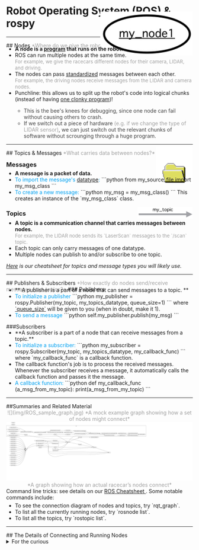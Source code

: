# Robot Operating System (ROS) & rospy

<hr/>
## Nodes
<font color=#A0A0A0> *Where do we give the robot its behavior?* </font>

<div align="right" style="margin-top:-100px;">
<img src="img/example_node.jpg" width=250px/>
</div>

<ul style="margin-top:-30px;">
<li> <b>A node is a <a href=# data-toggle="tooltip" title="by default in C++ or with rospy, in Python">program</a> that runs on the robot.</b> </li>
<li> ROS can run multiple nodes at the same time.<br>
<font color=#A0A0A0 size="2">For example, we give the racecars different nodes for their camera, LIDAR, and driving.</font></li>
<li> The nodes can pass <span class="container"> <a href="#" data-toggle="tooltip" title="a node expressed in C++ and a node expressed in Python can send/receive messages between each other">standardized</a> </span>messages between each other.<br>
<font color=#A0A0A0 size="2"> For example, the driving nodes receive messages from the LIDAR and camera nodes. </font></li>
<li> Punchline: this allows us to split up the robot's code into logical chunks (instead of having <a href=https://github.mit.edu/2019-BWSI/Writeups/blob/master/ROS/clonkerStateMachine.py title="some of your TA’s old state machine">one clonky program</a>)!  
<font color=#404040>
	<ul>
	<li> This is the bee's knees for debugging, since one node can fail without causing others to crash.</li>
	<li> If we switch out a piece of hardware <font color=#A0A0A0>(e.g. if we change the type of LIDAR sensor)</font>, we can just switch out the relevant chunks of software without scrounging through a huge program.</li>
	</ul>
</li>
</font>
</ul>
<hr/>
## Topics & Messages
<font color=#A0A0A0> *What carries data between nodes?* </font>
  
<div style="margin-top:-10px;"> <h3>Messages</h3></div>

<div align="right" style="margin-top:-75px;">
<img src="img/XP_file_packet.gif" width=100px/>
</div>

<ul style="margin-top:-40px;">
<li><b>A message is a packet of data.</b></li>
<li><font color=#00A0F0>To import the message's <a href="#" data-toggle="tooltip" title="You may know of datatypes like String and int, but a class can also work as a custom data type.">datatype</a>:</font>
```python	
from my_source_file import my_msg_class
```
<li><font color=#00A0F0>To create a new message:</font>
```python
my_msg = my_msg_class()
```
  This creates an instance of the `my_msg_class` class.</li>
</ul>

<h3>Topics

</h3><div align="right" style="margin-top:-45px;">
<img src="img/example_topic.jpg" width=150px/>
</div>

<ul style="margin-top:0px;">
<li><b>A topic is a communication channel that carries messages between nodes.</b><br>
<font color=#A0A0A0 size="2"> For example, the LIDAR node sends its `LaserScan` messages to the `/scan` topic.</font></li>
<li>Each topic can only carry messages of one datatype.</li>
<li>Multiple nodes can publish to and/or subscribe to one topic.</li>
</ul>
   
*<a href="https://github.mit.edu/2019-BWSI/Writeups/blob/master/ros-topic-message-cheatsheet.md">Here</a> is our cheatsheet for topics and message types you will likely use.*


<hr/>
## Publishers & Subscribers 
<font color=#A0A0A0> *How exactly do nodes send/receive messages from topics?*</font>
### Publishers
<ul style="margin-top:-15px;">
<li>** A publisher is a part of a node that can send messages to a topic. **</li>
<li><font color=#00A0F0>To initialize a publisher</font>
```python
my_publisher = rospy.Publisher(my_topic, my_topics_datatype, queue_size=1)
```
where <a href="#" data-toggle="tooltip" title="it refers to how many messages the topic will hold if the topic's subscriber(s) is/are is not receiving the messages as fast as they are published">`queue_size`</a> will be given to you (when in doubt, make it 1).</li>
<li><font color=#00A0F0> To send a message</font>
```python
self.my_publisher.publish(my_msg)
```
</li>
</ul>

###Subscribers
<ul style="margin-top:-15px;">
<li>**A subscriber is a part of a node that can receive messages from a topic.**</li>
<li><font color=#00A0F0> To initialize a subscriber:</font>
```python
my_subscriber = rospy.Subscriber(my_topic, my_topics_datatype, my_callback_func)
```
where `my_callback_func` is a callback function.
</li>

<li>The callback function's job is to process the received messages. Whenever the subscriber receives a message, it automatically calls the callback function and passes it the message.</li>
<li><font color=#00A0F0> A callback function: </font>
```python
def my_callback_func (a_msg_from_my_topic):
  print(a_msg_from_my_topic)
```
</li>
</ul>
<hr/>
##Summaries and Related Material
<center><font color=#A0A0A0>
![](img/ROS_sample_graph.jpg)  
*A mock example graph showing how a set of nodes might connect*  
<img src="img/rosgraph_grand_operating.svg"/>
*A graph showing how an actual racecar’s nodes connect*
</font></center>  
Command line tricks: see details on our <a href="https://github.mit.edu/2019-BWSI/Writeups/blob/master/ros-cheatsheet.md"> ROS Cheatsheet </a>. Some notable commands include:
<ul style="margin-top:5px;">
<li>To see the connection diagram of nodes and topics, try `rqt_graph`.</li>
<li>To list all the currently running nodes, try `rosnode list`.</li>
<li>To list all the topics, try `rostopic list`.</li>
</ul>

<hr/>
## The Details of Connecting and Running Nodes
<details> <summary>For the curious</summary><br>
*NOTE: You will not need to know this program your cars (no really; the TA’s were not even aware of this when we first worked on the cars), but it is kinda cool.*

<div style="margin-top:40px;"><h3>Connecting Nodes</h3></div>
<font color=#A0A0A0> *The topics connect the nodes… But who builds the topics?* </font>
<div align="right" style="margin-top:-140px;">
<img src="img/switchboard-operator.jpg" width=250px/>
</div>
<ul style="margin-top:-25px;">
<li>Hiding under the hood is `roscore`.
<ol type="1">
<li>First `roscore` goes through all the nodes and looks for publishers. If it finds a publisher, it records what node it’s in and what topic it publishes to.</li>
<li>Then `roscore` goes through all the nodes and looks for subscribers. When it finds a subscriber, it checks to see if the subscriber’s topic is in its list of publisher’s topics. If there are publishers that publish to that topic, `roscore` will <a href="#" data-toggle="tooltip" title= "your TA’s actually have no idea what this means computer-wise; we’re just going off of a ROS book we read"> form a direct connection </a> between the publisher(s) and the subscriber.</li>
</ol></li>
<center>
![](img/rosgraphthatssupereasytochange.png)  
<font color=#A0A0A0>*Taken  with modification by Avalon Vinella from "Programming Robots with ROS" published by O'Reilly Media*</font></center>
<li> Since `roscore` forms direct connections between publishers and subscribers, it’s more like a telephone operator (which just connects lines/topics) than a post office (which intercepts all messages and sorts them back out).</li>
<li> When do we actually run `roscore`? See the last section.</li>

### Running Nodes
<ul style="margin-top:-15px;">
<li>Thanks to the magic of rospy, all it takes to create a node is to run a python file containing 
```python
rospy.init_node("my_node")
```
</li>
</ul>

### Running Nodes in Packages 
<ul style="margin-top:-15px;">
<li> Sometimes it is inconvenient to run `roscore` all your nodes one by one. For convenience then, you can run `roscore` and a whole bunch of nodes automatically with `teleop` or `startZED`; these are simplifications we've made using the car's <details><summary>[.bashrc file](https://github.mit.edu/2019-BWSI/Writeups/tree/master/Bootup%20Bash%20Scripts).</summary>
	<ul>
	<li>(For reference, a bash file contains a set of terminal commands. The .bashrc file in particular automatically runs whenever you open a new terminal. In our case, the robot's main .bashrc file  <a href="#" data-toggle="tooltip" title= "in 3rd from last line in .bashrc, there’s the command: source /home/racecar/.racecars"> runs another bash file called .racecars </a>)  In .racecars, we have written:
```bash
   ...
   # Create aliases to avoid having to type out ros packages and launch files
   alias teleop="roslaunch racecar teleop.launch"
   alias startZED="roslaunch zed_wrapper zed.launch"
   ...
```
</li></ul></details></li>
<li>This makes running `teleop` equivalent to running `roslaunch racecar teleop.launch` in the car's terminal.</li>
<li>`roslaunch` is the actual command we are using. It can run nodes or other files in the package its given, and if `roscore` is not already running, it runs `roscore`.</li>
<li>`racecar` and `zed_wrapper` are  ROS packages, a collection of files that can include nodes, launch files, or any other relevant files.</li>
<li>`teleop.launch` and `zed.launch` are the launch files which tell `roslaunch` how to use the files in their respective packages.</li>
</ul>

</details><br>

